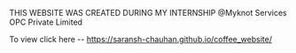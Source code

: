 

THIS WEBSITE WAS CREATED DURING MY INTERNSHIP @Myknot Services OPC Private Limited

To view click here -- https://saransh-chauhan.github.io/coffee_website/
